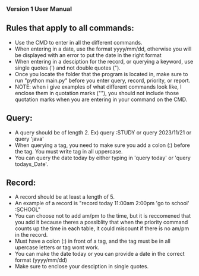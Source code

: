 ### Version 1 User Manual
## Rules that apply to all commands:
* Use the CMD to enter in all the different commands.
* When entering in a date, use the format yyyy/mm/dd, otherwise you will be displayed with an error to put the date in the right format
* When entering in a desciption for the record, or querying a keyword, use single quotes (') and not double quotes (").
* Once you locate the folder that the program is located in, make sure to run "python main.py" before you enter query, record, priority, or report.
* NOTE: when i give examples of what different commands look like, I enclose them in quotation marks (""), you should not include those quotation marks when you are entering in your command on the CMD.
## Query:
* A query should be of length 2. Ex) query :STUDY or query 2023/11/21 or query 'java'
* When querying a tag, you need to make sure you add a colon (:) before the tag. You must write tag in all uppercase.
* You can query the date today by either typing in 'query today' or 'query todays_Date'.
## Record:
* A record should be at least a length of 5.
* An example of a record is "record today 11:00am 2:00pm 'go to school' :SCHOOL"
* You can choose not to add am/pm to the time, but it is reccomened that you add it because theres a possiblity that when the priority command counts up the time in each table, it could miscount if there is no am/pm in the record.
* Must have a colon (:) in front of a tag, and the tag must be in all upercase letters or tag wont work.
* You can make the date today or you can provide a date in the correct format (yyyy/mm/dd)
* Make sure to enclose your desciption in  single quotes.
